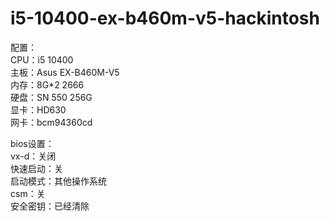 # i5-10400-ex-b460m-v5-hackintosh
配置：<br/>
CPU：i5 10400<br/>
主板：Asus EX-B460M-V5<br/>
内存：8G*2 2666<br/>
硬盘：SN 550 256G<br/>
显卡：HD630<br/>
网卡：bcm94360cd<br/>

bios设置：<br/>
vx-d：关闭<br/>
快速启动：关<br/>
启动模式：其他操作系统<br/>
csm：关<br/>
安全密钥：已经清除<br/>
